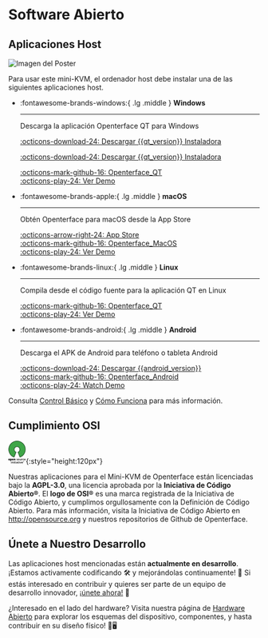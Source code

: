 # Software Abierto

## Aplicaciones Host

<div class="container">
    <img src="/images/product/win_qt_app.jpg" alt="Imagen del Poster" class="poster-image-shadow">
</div>

Para usar este mini-KVM, el ordenador host debe instalar una de las siguientes aplicaciones host.

<div class="grid cards" markdown>

-   :fontawesome-brands-windows:{ .lg .middle } __Windows__

    ---

    Descarga la aplicación Openterface QT para Windows

    [:octicons-download-24: Descargar {{qt_version}} Instaladora](https://github.com/TechxArtisanStudio/Openterface_QT/releases/download/{{qt_version}}/openterfaceQT.windows.amd64.installer.zip)  <br>
    
    [:octicons-download-24: Descargar {{qt_version}} Instaladora](https://github.com/TechxArtisanStudio/Openterface_QT/releases/download/{{qt_version}}/openterfaceQT.windows.amd64.installer.zip)  <br>

    [:octicons-mark-github-16: Openterface_QT](https://github.com/TechxArtisanStudio/Openterface_QT)  <br>
    [:octicons-play-24: Ver Demo](https://youtu.be/ERzpGtRvP2o?si=e9k402f0nxsD8o2j)

-   :fontawesome-brands-apple:{ .lg .middle } __macOS__

    ---

    Obtén Openterface para macOS desde la App Store

    [:octicons-arrow-right-24: App Store](http://appstore.com/mac/openterface) <br>
    [:octicons-mark-github-16: Openterface_MacOS](https://github.com/TechxArtisanStudio/Openterface_MacOS)  <br>
    [:octicons-play-24: Ver Demo](https://youtu.be/m7OpUem0zqY?si=tclfl0Jl77tmE6_e)

-   :fontawesome-brands-linux:{ .lg .middle } __Linux__

    ---

    Compila desde el código fuente para la aplicación QT en Linux

    [:octicons-mark-github-16: Openterface_QT](https://github.com/TechxArtisanStudio/Openterface_QT)  <br>
    [:octicons-play-24: Ver Demo](https://youtu.be/_ScpI6TC0Pk?si=FSg7A2zmST8QbFec)

-   :fontawesome-brands-android:{ .lg .middle } __Android__

    ---

    Descarga el APK de Android para teléfono o tableta Android

    [:octicons-download-24: Descargar {{android_version}}](https://github.com/TechxArtisanStudio/Openterface_Android/releases/download/{{android_version}}/OpenterfaceAndroid.apk)  <br>
    [:octicons-mark-github-16: Openterface_Android](https://github.com/TechxArtisanStudio/Openterface_Android)  <br>
    [:octicons-play-24: Watch Demo](https://x.com/TechxArtisan/status/1825460088922071398)

</div>

Consulta [Control Básico](/basic) y [Cómo Funciona](/how-it-works) para más información.

## Cumplimiento OSI

![Iniciativa de Código Abierto®](images/trademark/open-source-initiative.svg){:style="height:120px"}

Nuestras aplicaciones para el Mini-KVM de Openterface están licenciadas bajo la **AGPL-3.0**, una licencia aprobada por la **Iniciativa de Código Abierto®**. El **logo de OSI®** es una marca registrada de la Iniciativa de Código Abierto, y cumplimos orgullosamente con la Definición de Código Abierto. Para más información, visita la Iniciativa de Código Abierto en http://opensource.org y nuestros repositorios de Github de Openterface.

## Únete a Nuestro Desarrollo

Las aplicaciones host mencionadas están **actualmente en desarrollo**. ¡Estamos activamente codificando 🛠️ y mejorándolas continuamente! 💪 Si estás interesado en contribuir y quieres ser parte de un equipo de desarrollo innovador, [¡únete ahora!](mailto:info@techxartisan.com) 🚀

¿Interesado en el lado del hardware? Visita nuestra página de [Hardware Abierto](/open-hardware) para explorar los esquemas del dispositivo, componentes, y hasta contribuir en su diseño físico! 🔧🖥️